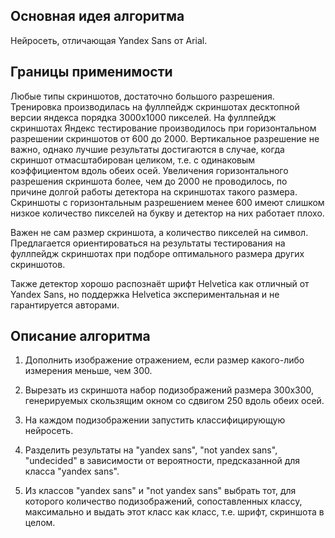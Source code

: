 ## Основная идея алгоритма

Нейросеть, отличающая Yandex Sans от Arial. 

## Границы применимости

Любые типы скриншотов, достаточно большого разрешения. Тренировка производилась на фуллпейдж скриншотах десктопной версии яндекса порядка 3000х1000 пикселей.
 На фуллпейдж скриншотах Яндекс тестирование производилось при горизонтальном разрешении скриншотов от 600 до 2000. Вертикальное разрешение не важно, однако лучшие результаты достигаются в случае, когда скриншот отмасштабирован целиком, т.е. с одинаковым коэффициентом вдоль обеих осей.
 Увеличения горизонтального разрешения скриншота более, чем до 2000 не проводилось, по причине долгой работы детектора на скриншотах такого размера. Скриншоты с горизонтальным разрешением менее 600 имеют слишком низкое количество пикселей на букву и детектор на них работает плохо.
 
 Важен не сам размер скриншота, а количество пикселей на символ. Предлагается ориентироваться на результаты тестирования на фуллпейдж скриншотах при подборе оптимального размера других скриншотов.
 
 Также детектор хорошо распознаёт шрифт Helvetica как отличный от Yandex Sans, но поддержка Helvetica экспериментальная и не гарантируется авторами.

## Описание алгоритма

1. Дополнить изображение отражением, если размер какого-либо измерения меньше, чем 300.

2. Вырезать из скриншота набор подизображений размера 300х300, генерируемых скользящим окном со сдвигом 250 вдоль обеих осей.

3. На каждом подизображении запустить классифицирующую нейросеть.

4. Разделить результаты на "yandex sans", "not yandex sans", "undecided" в зависимости от вероятности, предсказанной для класса "yandex sans".

5. Из классов "yandex sans" и "not yandex sans" выбрать тот, для которого количество подизображений, сопоставленных классу, максимально и выдать этот класс как класс, т.е. шрифт, скриншота в целом.
